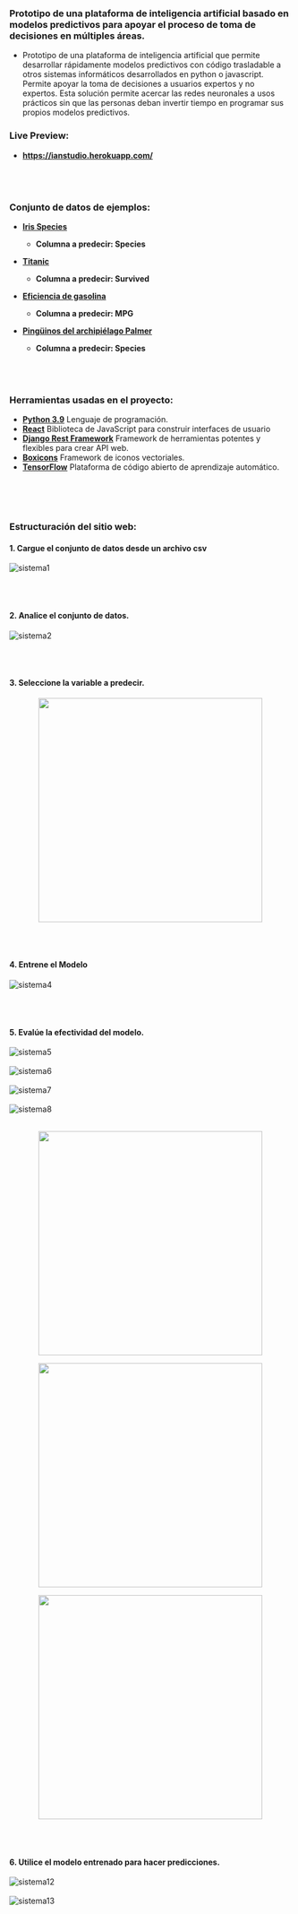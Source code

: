 ### Prototipo de una plataforma de inteligencia artificial basado en modelos predictivos para apoyar el proceso de toma de decisiones en múltiples áreas. 
- Prototipo de una plataforma de inteligencia artificial que permite desarrollar rápidamente modelos predictivos con código trasladable a otros sistemas informáticos desarrollados en python o javascript. Permite apoyar la toma de decisiones a usuarios expertos y no expertos. Esta solución permite acercar las redes neuronales a usos prácticos sin que las personas deban invertir tiempo en programar sus propios modelos predictivos.


### Live Preview:
- **https://ianstudio.herokuapp.com/**
<br> <br> <br> <br>

### Conjunto de datos de ejemplos:
- **[Iris Species](https://github.com/brayanberna/ianstudio/files/7917698/iris_flower.xlsx)**
  - **Columna a predecir: Species**

- **[Titanic](https://github.com/brayanberna/ianstudio/files/7917736/titanic.xlsx)**
  - **Columna a predecir: Survived**

- **[Eficiencia de gasolina](https://github.com/brayanberna/ianstudio/files/7917737/MPG.xlsx)**
  - **Columna a predecir: MPG**

- **[Pingüinos del archipiélago Palmer](https://github.com/brayanberna/ianstudio/files/7917756/penguins.xlsx)**
  - **Columna a predecir: Species**
<br> <br> <br> <br>

### Herramientas usadas en el proyecto:
- **[Python 3.9](https://www.python.org/)**  Lenguaje de programación.
- **[React](https://es.reactjs.org/)** Biblioteca de JavaScript para construir interfaces de usuario
- **[Django Rest Framework](https://www.django-rest-framework.org/)**  Framework de herramientas potentes y flexibles para crear API web.
- **[Boxicons](https://boxicons.com/)**  Framework de iconos vectoriales.
- **[TensorFlow](https://www.postgresql.org/)** Plataforma de código abierto de aprendizaje automático.

<br> <br> <br>

### Estructuración del sitio web:
#### 1. Cargue el conjunto de datos desde un archivo csv
![sistema1](https://user-images.githubusercontent.com/61950433/149112539-418ea857-eb2e-4e24-965b-e26e5d6042de.PNG)

<br> <br>
#### 2. Analice el conjunto de datos.
![sistema2](https://user-images.githubusercontent.com/61950433/149112914-29d47b4d-27b3-484c-b1b9-bbd69a428053.PNG)

<br> <br>
#### 3. Seleccione la variable a predecir.

<p align="center">
  <img src="https://user-images.githubusercontent.com/61950433/149113105-fd627055-a953-4295-a2e7-724e7c750d9f.PNG" height="400px"/>
</p>

<br> <br>
#### 4. Entrene el Modelo
![sistema4](https://user-images.githubusercontent.com/61950433/149113402-67ad4ff0-7995-454d-9c65-b000a7030af0.PNG)

<br> <br>
#### 5. Evalúe la efectividad del modelo.
![sistema5](https://user-images.githubusercontent.com/61950433/149113635-9537cf5a-29d1-4a27-906b-f5b164a0b162.PNG) <br> <br>
![sistema6](https://user-images.githubusercontent.com/61950433/149113794-4500d513-88d4-4234-b1ac-e09ddadbd1cb.PNG) <br> <br>
![sistema7](https://user-images.githubusercontent.com/61950433/149113962-30b0a861-33be-4f80-a467-2a5ea4cce055.PNG) <br> <br>
![sistema8](https://user-images.githubusercontent.com/61950433/149114148-42cc4afd-5bb2-4dd1-bf24-4bc8bb34f683.PNG) <br> <br>

<p align="center">
  <img src="https://user-images.githubusercontent.com/61950433/149114304-a300c5c9-7fa2-46f2-83c5-db0e0fc9f066.PNG" height="400px"/>
</p>

<p align="center">
  <img src="https://user-images.githubusercontent.com/61950433/149114447-dc8e13e7-339a-4ea6-a9f8-56c43194a8c0.PNG" height="400px"/>
</p>

<p align="center">
  <img src="https://user-images.githubusercontent.com/61950433/149114591-ca9f0830-9ad1-4156-a4ef-c581bf72cf57.PNG" height="400px"/>
</p>

<br> <br>
#### 6. Utilice el modelo entrenado para hacer predicciones.
![sistema12](https://user-images.githubusercontent.com/61950433/149114733-947049d4-6676-4c2a-bedb-79ef71ee9b4a.PNG) <br> <br>
![sistema13](https://user-images.githubusercontent.com/61950433/149115335-933e3d29-04d7-4610-9123-03d4d772023f.PNG)
